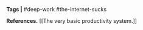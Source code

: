  **Tags |**   #deep-work #the-internet-sucks



**References.**
[[The very basic productivity system.]]